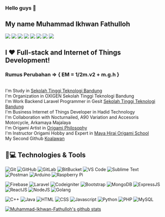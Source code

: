 ### Hello guys 👋
## My name Muhammad Ikhwan Fathulloh

[![](https://img.shields.io/badge/-Linkedin-%231DA1F2?style=flat-square&logo=linkedin&logoColor=ffffff)](https://www.linkedin.com/in/muhammad-ikhwan-fathulloh-4a9835165/)
[![](https://img.shields.io/badge/-Instagram-%23C51A4A?style=flat-square&logo=instagram&logoColor=ffffff)](https://www.instagram.com/ikhwan_fathulloh/)
[![](https://img.shields.io/badge/-Youtube-%23FF0000?style=flat-square&logo=youtube)](https://www.youtube.com/channel/UCBXuAApKa8JrN89t8Z2fekw)
[![](https://img.shields.io/badge/-Dribbble-%23C51A4A?style=flat-square&logo=dribbble&logoColor=ffffff)](https://dribbble.com/Ikhwan17)
[![](https://img.shields.io/badge/-Medium-%23181717?style=flat-square&logo=medium&logoColor=ffffff)](https://medium.com/@muhammadikhwanfathulloh17)
[![](https://img.shields.io/badge/-Blogger-%23181717?style=flat-square&logo=blogger&logoColor=ffffff)](https://muhammadikhwanfathulloh.blogspot.com/)
[![](https://img.shields.io/badge/-Github-%23181717?style=flat-square&logo=github)](https://github.com/Muhammad-Ikhwan-Fathulloh)
[![](https://img.shields.io/website?color=0ab9e6&style=flat-square&up_message=muhammad-ikhwan-fathulloh&url=https%3A%2F%2Fmuhammad-ikhwan-fathulloh.netlify.app)](https://muhammad-ikhwan-fathulloh.netlify.app/)

## I ❤️ Full-stack and Internet of Things Development!
### Rumus Perubahan => { EM = 1/2m.v2 + m.g.h }
<br>
I'm Study in <a href="https://sttbandung.ac.id/">Sekolah Tinggi Teknologi Bandung</a>
<br>
I'm Organization in OXIGEN Sekolah Tinggi Teknologi Bandung
<br>
I'm Work Backend Laravel Programmer in Gesit <a href="https://sttbandung.ac.id/">Sekolah Tinggi Teknologi Bandung</a>
<br>
I'm Business Internet of Things Developer in Hadid Technology
<br>
I'm Collaboration with Nocturnailed, A90 Variation and Accesoris Motorcycle, Arkamaya Majalaya 
<br>
I'm Origami Artist in <a href="https://www.instagram.com/origamiphilosophy/">Origami Philosophy</a>
<br>
I'm Instructor Origami Hobby and Expert in <a href="https://www.instagram.com/mayahiraiorigamischool/">Maya Hirai Origami School</a>
<br>
My Second Github <a href="https://github.com/koalaw4n">Koalawan</a>


## 🚀💻 Technologies & Tools

  ![Git](https://img.shields.io/badge/-Git-black?style=flat-square&logo=git)
  ![GitHub](https://img.shields.io/badge/-GitHub-181717?style=flat-square&logo=github)
  ![GitLab](https://img.shields.io/badge/-GitLab-FCA121?style=flat-square&logo=gitlab)
  ![BitBucket](https://img.shields.io/badge/-BitBucket-darkblue?style=flat-square&logo=bitbucket)
  ![VS Code](https://img.shields.io/badge/-VS%20Code-007ACC?style=flat-square&logo=visual-studio-code)
  ![Sublime Text](https://img.shields.io/badge/-SublimeText-black?style=flat-square&logo=sublime-text)
  ![Postman](https://img.shields.io/badge/Postman-black?style=flat-square&logo=postman)
  ![Arduino](https://img.shields.io/badge/Arduino-black?style=flat-square&logo=arduino)
  ![Raspberry Pi](https://img.shields.io/badge/-Raspberry%20Pi-C51A4A?style=flat-square&logo=Raspberry-Pi)
  
  ![Firebase](https://img.shields.io/badge/Firebase-black?style=flat-square&logo=firebase)
  ![Laravel](https://img.shields.io/badge/Laravel-black?style=flat-square&logo=laravel)
  ![Codeigniter](https://img.shields.io/badge/Codeigniter-black?style=flat-square&logo=codeigniter)
  ![Bootstrap](https://img.shields.io/badge/Bootstrap-black?style=flat-square&logo=bootstrap)
  ![MongoDB](https://img.shields.io/badge/Mongodb-black?style=flat-square&logo=mongodb)
  ![ExpressJS](https://img.shields.io/badge/ExpressJS-black?style=flat-square&logo=express)
  ![ReactJS](https://img.shields.io/badge/ReactJS-black?style=flat-square&logo=react)
  ![NodeJS](https://img.shields.io/badge/NodeJS-black?style=flat-square&logo=node-js)
  ![Golang](https://img.shields.io/badge/Golang-black?style=flat-square&logo=go)
  
  ![C++](https://img.shields.io/badge/C++-black?style=flat-square&logo=c++)
  ![Java](https://img.shields.io/badge/Java-black?style=flat-square&logo=java)
  ![HTML](https://img.shields.io/badge/HTML-black?style=flat-square&logo=html5)
  ![CSS](https://img.shields.io/badge/CSS-black?style=flat-square&logo=css3)
  ![Javascript](https://img.shields.io/badge/Javascript-black?style=flat-square&logo=javascript)
  ![Python](https://img.shields.io/badge/-Python-black?style=flat-square&logo=Python)
  ![PHP](https://img.shields.io/badge/PHP-black?style=flat-square&logo=php)
  ![MySQL](https://img.shields.io/badge/-MySQL-black?style=flat-square&logo=mysql)

<p align="left">
  <a href="https://github.com/Muhammad-Ikhwan-Fathulloh"><img src="https://github-readme-stats.vercel.app/api?username=Muhammad-Ikhwan-Fathulloh&hide_border=true&show_icons=true" alt="Muhammad-Ikhwan-Fathulloh's github stats"></a>
</p>
